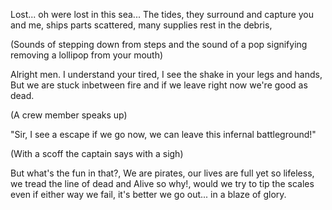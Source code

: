 Lost... oh were lost in this sea...
The tides, they surround and capture you and me, ships parts scattered, many supplies rest in the debris, 

(Sounds of stepping down from steps and the sound of a pop signifying removing a lollipop from your mouth)

Alright men. I understand your tired,
I see the shake in your legs and hands,
But we are stuck inbetween fire and if we leave right now we're good as dead.

(A crew member speaks up)

"Sir, I see a escape if we go now, we can leave this infernal battleground!"

(With a scoff the captain says with a sigh)

But what's the fun in that?,
We are pirates, our lives are full yet so lifeless, we tread the line of dead and Alive so why!, would we try to tip the scales even if either way we fail, it's better we go out... in a blaze of glory.
